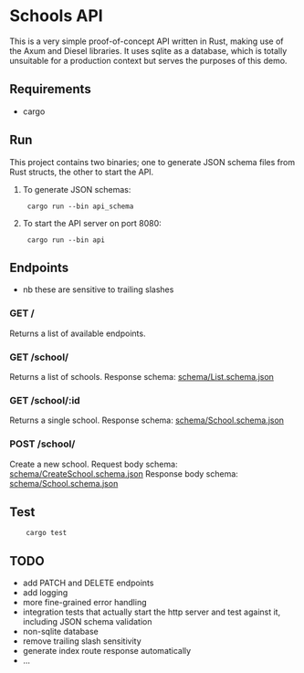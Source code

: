 # Schools API

This is a very simple proof-of-concept API written in Rust, making use of the 
Axum and Diesel libraries. It uses sqlite as a database, which is totally unsuitable 
for a production context but serves the purposes of this demo.

## Requirements
* cargo

## Run
This project contains two binaries; one to generate JSON schema files from Rust structs, 
the other to start the API.
1. To generate JSON schemas:
        
        cargo run --bin api_schema

2. To start the API server on port 8080:

        cargo run --bin api

## Endpoints 
* nb these are sensitive to trailing slashes

### GET /
Returns a list of available endpoints.

### GET /school/
Returns a list of schools.
Response schema: [schema/List.schema.json](schema/List.schema.json)

### GET /school/:id
Returns a single school. 
Response schema: [schema/School.schema.json](schema/School.schema.json)

### POST /school/
Create a new school.
Request body schema: [schema/CreateSchool.schema.json](schema/CreateSchool.schema.json)
Response body schema: [schema/School.schema.json](schema/School.schema.json)

## Test
        cargo test

## TODO
* add PATCH and DELETE endpoints
* add logging
* more fine-grained error handling
* integration tests that actually start the http server and test against it, including JSON schema validation
* non-sqlite database
* remove trailing slash sensitivity
* generate index route response automatically
* ...